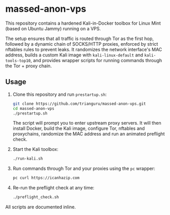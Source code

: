 # massed-anon-vps

This repository contains a hardened Kali-in-Docker toolbox for Linux Mint (based on Ubuntu Jammy) running on a VPS.

The setup ensures that all traffic is routed through Tor as the first hop, followed by a dynamic chain of SOCKS/HTTP proxies, enforced by strict nftables rules to prevent leaks. It randomizes the network interface's MAC address, builds a custom Kali image with `kali-linux-default` and `kali-tools-top10`, and provides wrapper scripts for running commands through the Tor + proxy chain.

## Usage

1. Clone this repository and run `prestartup.sh`:

    ```bash
    git clone https://github.com/trianguru/massed-anon-vps.git
    cd massed-anon-vps
    ./prestartup.sh
    ```

    The script will prompt you to enter upstream proxy servers. It will then install Docker, build the Kali image, configure Tor, nftables and proxychains, randomize the MAC address and run an animated preflight check.

2. Start the Kali toolbox:

    ```bash
    ./run-kali.sh
    ```

3. Run commands through Tor and your proxies using the `pc` wrapper:

    ```bash
    pc curl https://icanhazip.com
    ```

4. Re-run the preflight check at any time:

    ```bash
    ./preflight_check.sh
    ```

All scripts are documented inline.
